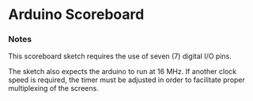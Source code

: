 Arduino Scoreboard
==================

### Notes ###

This scoreboard sketch requires the use of seven (7) digital I/O pins.

The sketch also expects the arduino to run at 16 MHz. If another clock speed is required, the timer must be adjusted in order to facilitate proper multiplexing of the screens.
 
